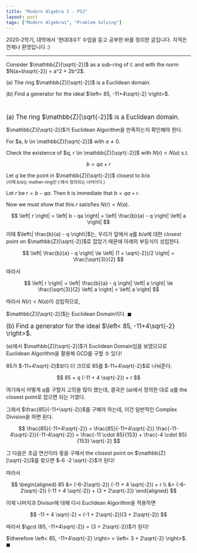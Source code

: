 ```yaml
---
title: "Modern Algebra I - PS2"
layout: post
tags: ["Modern Algebra1", "Problem Solving"]
---
```



2020-2학기, 대학에서 '현대대수1' 수업을 듣고 공부한 바를 정리한 글입니다. 지적은 언제나 환영입니다 :)

<hr>

<div class="statement" markdown="1">

Consider $\mathbb{Z}[\sqrt{-2}]$ as a sub-ring of $\mathbb{C}$ and with the norm $N(a+b\sqrt{-2}) = a^2 + 2b^2$.

(a) The ring $\mathbb{Z}[\sqrt{-2}]$ is a Euclidean domain.

(b) Find a generator for the ideal $\left< 85, -11+4\sqrt{-2} \right>$.

</div>

<br>

<big>(a) The ring $\mathbb{Z}[\sqrt{-2}]$ is a Euclidean domain.</big>

<div class="math-statement" markdown="1">

$\mathbb{Z}[\sqrt{-2}]$가 Euclidean Algorithm을 만족하는지 확인해야 한다.

For $a, b \in \mathbb{Z}[\sqrt{-2}]$ with $a \ne 0$.

Check the existence of $q, r \in \mathbb{Z}[\sqrt{-2}]$ with $N(r) < N(a)$ s.t.

$$
b = qa + r
$$

Let $q$ be the point in $\mathbb{Z}[\sqrt{-2}]$ closest to $b/a$.<br>
<small>(이때 $b/a$는 mother-ring인 $\mathbb{C}$에서 정의되는 녀석이다.)</small>

Let $r$ be $r = b - qa$. Then it is immediate that $b = qa + r$.

Now we must show that this $r$ satisfies $N(r) < N(a)$.

$$
\left| r \right| = \left| b - qa \right| = \left| \frac{b}{a} - q \right| \left| a \right|
$$

이때 $\left\| \frac{b}{a} - q \right\|$는, 우리가 앞에서 $q$를 $b/a$에 대한 closest point on $\mathbb{Z}[\sqrt{-2}]$로 잡았기 때문에 아래의 부등식이 성립한다.

$$
\left| \frac{b}{a} - q \right| \le \left| (1 + \sqrt{-2})/2 \right| = \frac{\sqrt{3}}{2}
$$

따라서

$$
\left| r \right| = \left| \frac{b}{a} - q \right| \left| a \right| \le \frac{\sqrt{3}}{2} \left| a \right| < \left| a \right|
$$

따라서 $N(r) < N(a)$이 성립하므로,

$\mathbb{Z}[\sqrt{-2}]$는 Euclidean Domain이다. $\blacksquare$

</div>

<big>(b) Find a generator for the ideal $\left< 85, -11+4\sqrt{-2} \right>$.</big>

<div class="math-statement" markdown="1">

(a)에서 $\mathbb{Z}[\sqrt{-2}]$가 Euclidean Domain임을 보였으므로 Euclidean Algorithm을 활용해 GCD를 구할 수 있다!

$85$가 $-11+4\sqrt{-2}$보다 더 크므로 $85$를 $-11+4\sqrt{-2}$로 나눠준다.

$$
85 = q (-11 + 4 \sqrt{-2}) + r
$$

여기에서 어떻게 $q$를 구할지 고민을 많이 했는데, 결국은 (a)에서 정의한 대로 $q$를 the closest point로 잡으면 되는 거였다.

그래서 $\frac{85}{-11+\sqrt{-2}}$를 구해야 하는데, 이건 일반적인 Complex Division을 하면 된다.

$$
\frac{85}{-11+4\sqrt{-2}} = \frac{85}{-11+4\sqrt{-2}} \frac{-11-4\sqrt{-2}}{-11-4\sqrt{-2}} = \frac{-11 \cdot 85}{153} + \frac{-4 \cdot 85}{153} \sqrt{-2}
$$

그 다음은 초급 연산이라 몫을 구해서 the closest point on $\mathbb{Z}[\sqrt{-2}]$를 찾으면 $-6 -2 \sqrt{-2}$가 된다!

따라서 

$$
\begin{aligned}
85 &= (-6-2\sqrt{-2}) (-11 + 4 \sqrt{-2}) + r \\
    &= (-6-2\sqrt{-2}) (-11 + 4 \sqrt{-2}) + (3 + 2\sqrt{-2})
\end{aligned}
$$

이제 나머지과 Divisor에 대해 다시 Euclidean Algorithm을 적용하면

$$
-11 + 4 \sqrt{-2} = (-1 + 2\sqrt{-2})(3 + 2\sqrt{-2})
$$

따라서 $\gcd (85, -11+4\sqrt{-2}) = (3 + 2\sqrt{-2})$가 된다!

$\therefore \left< 85, -11+4\sqrt{-2} \right> = \left< 3 + 2\sqrt{-2} \right>$. $\blacksquare$

</div>
